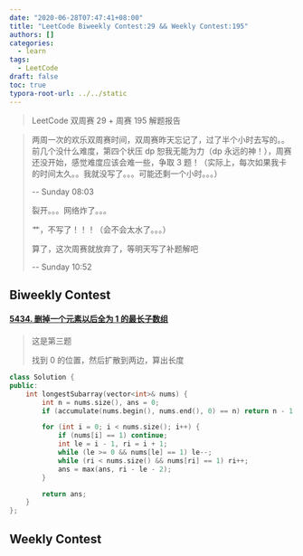 ```yaml
---
date: "2020-06-28T07:47:41+08:00"
title: "LeetCode Biweekly Contest:29 && Weekly Contest:195"
authors: []
categories:
  - learn
tags:
  - LeetCode
draft: false
toc: true
typora-root-url: ../../static
---
```


> LeetCode 双周赛 29 + 周赛 195 解题报告

> 两周一次的欢乐双周赛时间，双周赛昨天忘记了，过了半个小时去写的。。前几个没什么难度，第四个状压 dp 恕我无能为力（dp 永远的神！），周赛还没开始，感觉难度应该会难一些，争取 3 题！（实际上，每次如果我卡的时间太久。。我就没写了。。。可能还剩一个小时。。。）
>
> -\- Sunday 08:03
>
> 裂开。。。网络炸了。。。
>
> 艹，不写了！！！（会不会太水了。。。）
>
> 算了，这次周赛就放弃了，等明天写了补题解吧
>
> -\- Sunday 10:52

## Biweekly Contest

#### [5434. 删掉一个元素以后全为 1 的最长子数组](https://leetcode-cn.com/problems/longest-subarray-of-1s-after-deleting-one-element/)

> 这是第三题
>
> 找到 0 的位置，然后扩散到两边，算出长度

```cpp
class Solution {
public:
    int longestSubarray(vector<int>& nums) {
        int n = nums.size(), ans = 0;
        if (accumulate(nums.begin(), nums.end(), 0) == n) return n - 1; 

        for (int i = 0; i < nums.size(); i++) {
            if (nums[i] == 1) continue;
            int le = i - 1, ri = i + 1;
            while (le >= 0 && nums[le] == 1) le--;
            while (ri < nums.size() && nums[ri] == 1) ri++;
            ans = max(ans, ri - le - 2);
        }

        return ans;
    }
};
```

## Weekly Contest